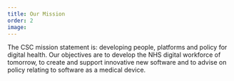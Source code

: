 ```yaml
---
title: Our Mission
order: 2
image:
---
```


The CSC mission statement is: developing people, platforms and policy for digital health. Our objectives are to
develop the NHS digital workforce of tomorrow, to create and support innovative new software and to advise on
policy relating to software as a medical device.